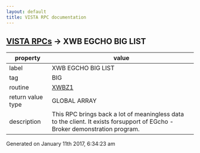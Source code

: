 ```yaml
---
layout: default
title: VISTA RPC documentation
---
```




## [VISTA RPCs](TableOfContent.md) &#8594; XWB EGCHO BIG LIST 

 property | value 
--- | --- 
 label | XWB EGCHO BIG LIST
 tag | BIG
 routine | [XWBZ1](http://code.osehra.org/dox/Routine_XWBZ1_source.html)
 return value type | GLOBAL ARRAY
 description | This RPC brings back a lot of meaningless data to the client.  It exists forsupport of EGcho - Broker demonstration program.




Generated on January 11th 2017, 6:34:23 am